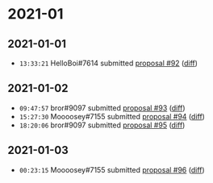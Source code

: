 # 2021-01

## 2021-01-01

* `13:33:21` HelloBoi#7614 submitted [proposal #92](../proposals.md#92) ([diff](https://github.com/Quonauts/Quonauts-11/commit/966ff1cfef8407fb3fadc3b5a443c580e10eb5f4))

## 2021-01-02

* `09:47:57` bror#9097 submitted [proposal #93](../proposals.md#93) ([diff](https://github.com/Quonauts/Quonauts-11/commit/fe19b141c3ed05f9394fc6c1ffe099f96e223b6c))
* `15:27:30` Moooosey#7155 submitted [proposal #94](../proposals.md#94) ([diff](https://github.com/Quonauts/Quonauts-11/commit/94649e7462472bac79d38aea9f86dbd457feaaea))
* `18:20:06` bror#9097 submitted [proposal #95](../proposals.md#95) ([diff](https://github.com/Quonauts/Quonauts-11/commit/db87c476da4a602ad496de6c875e79ca2af4a964))

## 2021-01-03

* `00:23:15` Moooosey#7155 submitted [proposal #96](../proposals.md#96) ([diff](https://github.com/Quonauts/Quonauts-11/commit/513f046616cfb4419cc8bbe8de7e96b75a207dd4))
